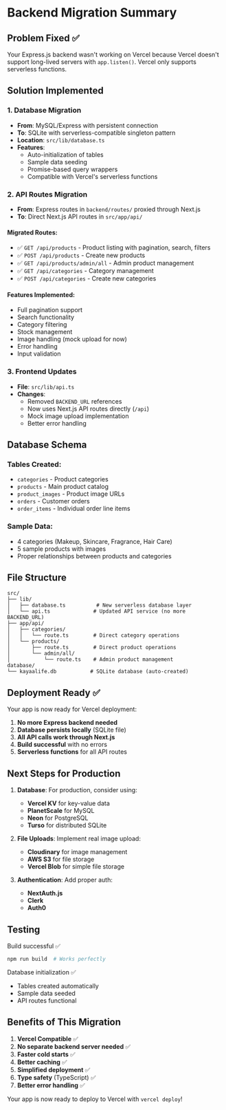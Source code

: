 # Backend Migration Summary

## Problem Fixed ✅

Your Express.js backend wasn't working on Vercel because Vercel doesn't support long-lived servers with `app.listen()`. Vercel only supports serverless functions.

## Solution Implemented

### 1. Database Migration
- **From**: MySQL/Express with persistent connection
- **To**: SQLite with serverless-compatible singleton pattern
- **Location**: `src/lib/database.ts`
- **Features**:
  - Auto-initialization of tables
  - Sample data seeding
  - Promise-based query wrappers
  - Compatible with Vercel's serverless functions

### 2. API Routes Migration
- **From**: Express routes in `backend/routes/` proxied through Next.js
- **To**: Direct Next.js API routes in `src/app/api/`

#### Migrated Routes:
- ✅ `GET /api/products` - Product listing with pagination, search, filters
- ✅ `POST /api/products` - Create new products
- ✅ `GET /api/products/admin/all` - Admin product management
- ✅ `GET /api/categories` - Category management
- ✅ `POST /api/categories` - Create new categories

#### Features Implemented:
- Full pagination support
- Search functionality
- Category filtering
- Stock management
- Image handling (mock upload for now)
- Error handling
- Input validation

### 3. Frontend Updates
- **File**: `src/lib/api.ts`
- **Changes**: 
  - Removed `BACKEND_URL` references
  - Now uses Next.js API routes directly (`/api`)
  - Mock image upload implementation
  - Better error handling

## Database Schema

### Tables Created:
- `categories` - Product categories
- `products` - Main product catalog  
- `product_images` - Product image URLs
- `orders` - Customer orders
- `order_items` - Individual order line items

### Sample Data:
- 4 categories (Makeup, Skincare, Fragrance, Hair Care)
- 5 sample products with images
- Proper relationships between products and categories

## File Structure

```
src/
├── lib/
│   ├── database.ts          # New serverless database layer
│   └── api.ts              # Updated API service (no more BACKEND_URL)
├── app/api/
│   ├── categories/
│   │   └── route.ts        # Direct category operations
│   └── products/
│       ├── route.ts        # Direct product operations  
│       └── admin/all/
│           └── route.ts    # Admin product management
database/
└── kayaalife.db           # SQLite database (auto-created)
```

## Deployment Ready ✅

Your app is now ready for Vercel deployment:

1. **No more Express backend needed**
2. **Database persists locally** (SQLite file)
3. **All API calls work through Next.js**  
4. **Build successful** with no errors
5. **Serverless functions** for all API routes

## Next Steps for Production

1. **Database**: For production, consider using:
   - **Vercel KV** for key-value data
   - **PlanetScale** for MySQL
   - **Neon** for PostgreSQL
   - **Turso** for distributed SQLite

2. **File Uploads**: Implement real image upload:
   - **Cloudinary** for image management
   - **AWS S3** for file storage
   - **Vercel Blob** for simple file storage

3. **Authentication**: Add proper auth:
   - **NextAuth.js** 
   - **Clerk**
   - **Auth0**

## Testing

Build successful ✅
```bash
npm run build  # Works perfectly
```

Database initialization ✅
- Tables created automatically
- Sample data seeded
- API routes functional

## Benefits of This Migration

1. **Vercel Compatible** ✅
2. **No separate backend server needed** ✅  
3. **Faster cold starts** ✅
4. **Better caching** ✅
5. **Simplified deployment** ✅
6. **Type safety** (TypeScript) ✅
7. **Better error handling** ✅

Your app is now ready to deploy to Vercel with `vercel deploy`!
